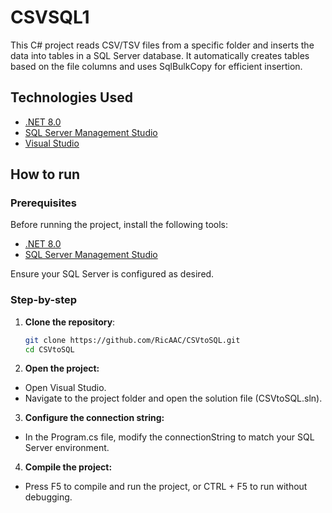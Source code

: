 # CSVSQL1

This C# project reads CSV/TSV files from a specific folder and inserts the data into tables in a SQL Server database. It automatically creates tables based on the file columns and uses SqlBulkCopy for efficient insertion.

## Technologies Used
- [.NET 8.0](https://dotnet.microsoft.com/pt-br/download)
- [SQL Server Management Studio](https://learn.microsoft.com/pt-br/sql/ssms/download-sql-server-management-studio-ssms?view=sql-server-ver16)
- [Visual Studio](https://visualstudio.microsoft.com/pt-br/)

## How to run

### Prerequisites
Before running the project, install the following tools:
- [.NET 8.0](https://dotnet.microsoft.com/pt-br/download/dotnet?cid=getdotnetcorecli)
- [SQL Server Management Studio](https://learn.microsoft.com/pt-br/sql/ssms/download-sql-server-management-studio-ssms?view=sql-server-ver16)

Ensure your SQL Server is configured as desired.

### Step-by-step

1. **Clone the repository**:
   ```bash
   git clone https://github.com/RicAAC/CSVtoSQL.git
   cd CSVtoSQL
2. **Open the project:**
- Open Visual Studio.
- Navigate to the project folder and open the solution file (CSVtoSQL.sln).
3. **Configure the connection string:**
- In the Program.cs file, modify the connectionString to match your SQL Server environment.
4. **Compile the project:**
- Press F5 to compile and run the project, or CTRL + F5 to run without debugging.
